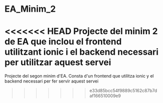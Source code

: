 # EA_Minim_2
<<<<<<< HEAD
Projecte del minim 2 de EA que inclou el frontend utilitzant ionic i el backend necessari per utilitzar aquest servei
=======
Projecte del segon minim d'EA.
Consta d'un frontend que utilitza ionic y el backend necessari per fer servir aquest servei
>>>>>>> e33d85bcc54f9889c5162c87b7daf166510009e9
